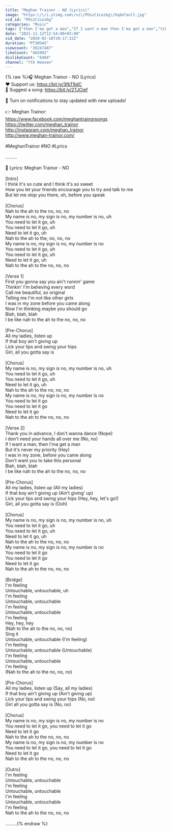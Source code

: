 ```yaml
---
title: "Meghan Trainor - NO (Lyrics)"
image: "https:\/\/i.ytimg.com\/vi\/POszCiLezbg\/hqdefault.jpg"
vid_id: "POszCiLezbg"
categories: "Music"
tags: ["then I'ma get a man","If I want a man then I'ma get a man","tiktok lyrics"]
date: "2021-11-12T12:54:00+03:00"
vid_date: "2020-02-18T20:17:32Z"
duration: "PT3M34S"
viewcount: "30247487"
likeCount: "402092"
dislikeCount: "6484"
channel: "7th Heaven"
---
```

{% raw %}🎧 Meghan Trainor - NO (Lyrics)<br />❤️️ Support us: <a rel="nofollow" target="blank" href="https://bit.ly/3fbT8dC">https://bit.ly/3fbT8dC</a><br />🤔 Suggest a song: <a rel="nofollow" target="blank" href="https://bit.ly/2TJCief">https://bit.ly/2TJCief</a><br /><br />🔔 Turn on notifications to stay updated with new uploads!<br /><br />👉 Meghan Trainor:<br /><a rel="nofollow" target="blank" href="https://www.facebook.com/meghantrainorsongs">https://www.facebook.com/meghantrainorsongs</a><br /><a rel="nofollow" target="blank" href="https://twitter.com/meghan_trainor">https://twitter.com/meghan_trainor</a> <br /><a rel="nofollow" target="blank" href="http://instagram.com/meghan_trainor">http://instagram.com/meghan_trainor</a> <br /><a rel="nofollow" target="blank" href="http://www.meghan-trainor.com/">http://www.meghan-trainor.com/</a> <br /><br />#MeghanTrainor #NO #Lyrics<br /><br />.........<br /><br />🎤 Lyrics: Meghan Trainor - NO<br /><br />[Intro]<br />I think it's so cute and I think it's so sweet<br />How you let your friends encourage you to try and talk to me<br />But let me stop you there, oh, before you speak<br /><br />[Chorus]<br />Nah to the ah to the no, no, no<br />My name is no, my sign is no, my number is no, uh<br />You need to let it go, uh<br />You need to let it go, uh<br />Need to let it go, uh<br />Nah to the ah to the, no, no, no<br />My name is no, my sign is no, my number is no<br />You need to let it go, uh<br />You need to let it go, uh<br />Need to let it go, uh<br />Nah to the ah to the no, no, no<br /><br />[Verse 1]<br />First you gonna say you ain't runnin' game<br />Thinkin' I'm believing every word<br />Call me beautiful, so original<br />Telling me I'm not like other girls<br />I was in my zone before you came along<br />Now I'm thinking maybe you should go<br />Blah, blah, blah<br />I be like nah to the ah to the no, no, no<br /><br />[Pre-Chorus]<br />All my ladies, listen up<br />If that boy ain't giving up<br />Lick your lips and swing your hips<br />Girl, all you gotta say is<br /><br />[Chorus]<br />My name is no, my sign is no, my number is no, uh<br />You need to let it go, uh<br />You need to let it go, uh<br />Need to let it go, uh<br />Nah to the ah to the no, no, no<br />My name is no, my sign is no, my number is no<br />You need to let it go<br />You need to let it go<br />Need to let it go<br />Nah to the ah to the no, no, no<br /><br />[Verse 2]<br />Thank you in advance, I don't wanna dance (Nope)<br />I don't need your hands all over me (No, no)<br />If I want a man, then I'ma get a man<br />But it's never my priority (Hey)<br />I was in my zone, before you came along<br />Don't want you to take this personal<br />Blah, blah, blah<br />I be like nah to the ah to the no, no, no<br /><br />[Pre-Chorus]<br />All my ladies, listen up (All my ladies)<br />If that boy ain't giving up (Ain’t giving’ up)<br />Lick your lips and swing your hips (Hey, hey, let's go!)<br />Girl, all you gotta say is (Ooh)<br /><br />[Chorus]<br />My name is no, my sign is no, my number is no, uh<br />You need to let it go, uh<br />You need to let it go, uh<br />Need to let it go, uh<br />Nah to the ah to the no, no, no<br />My name is no, my sign is no, my number is no<br />You need to let it go<br />You need to let it go<br />Need to let it go<br />Nah to the ah to the no, no, no<br /><br />[Bridge]<br />I'm feeling<br />Untouchable, untouchable, uh<br />I'm feeling<br />Untouchable, untouchable<br />I'm feeling<br />Untouchable, untouchable<br />I'm feeling<br />Hey, hey, hey<br />(Nah to the ah to the no, no, no)<br />Sing it<br />Untouchable, untouchable (I'm feeling)<br />I'm feeling<br />Untouchable, untouchable (Untouchable)<br />I'm feeling<br />Untouchable, untouchable<br />I'm feeling<br />(Nah to the ah to the no, no, no)<br /><br />[Pre-Chorus]<br />All my ladies, listen up (Say, all my ladies)<br />If that boy ain't giving up (Ain't giving up)<br />Lick your lips and swing your hips (No, no)<br />Girl all you gotta say is (No, no)<br /><br />[Chorus]<br />My name is no, my sign is no, my number is no<br />You need to let it go, you need to let it go<br />Need to let it go<br />Nah to the ah to the no, no, no<br />My name is no, my sign is no, my number is no<br />You need to let it go, you need to let it go<br />Need to let it go<br />Nah to the ah to the no, no, no<br /><br />[Outro]<br />I'm feeling<br />Untouchable, untouchable<br />I'm feeling<br />Untouchable, untouchable<br />I'm feeling<br />Untouchable, untouchable<br />I'm feeling<br />Nah to the ah to the no, no, no<br /><br />.........{% endraw %}
